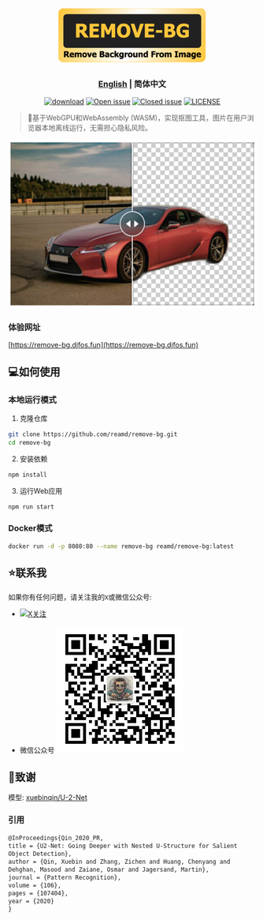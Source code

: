 # <div align="center"><img src="src/assets/img/remove-bg_logo.png" width=300/></div>

### <div align="center"><b><a href="README.md">English</a> | 简体中文</b></div>

<div align="center">

[![download](https://img.shields.io/github/downloads/reamd/remove-bg/total.svg)](https://github.com/reamd/remove-bg/releases)
[![Open issue](https://img.shields.io/github/issues/reamd/remove-bg)](https://github.com/reamd/remove-bg/issues)
[![Closed issue](https://img.shields.io/github/issues-closed/reamd/remove-bg)](https://github.com/reamd/remove-bg/issues)
[![LICENSE](https://img.shields.io/badge/License-GPL%203.0-blue.svg)](https://github.com/reamd/remove-bg/blob/master/LICENSE)

</div>

> :rocket:基于WebGPU和WebAssembly (WASM)，实现抠图工具，图片在用户浏览器本地离线运行，无需担心隐私风险。

<div align="center">
<img src="src/assets/img/example.png" width=600/>
</div>

### 体验网址

[https://remove-bg.djfos.fun](https://remove-bg.djfos.fun)

## :computer:如何使用

### 本地运行模式

1. 克隆仓库

```bash
git clone https://github.com/reamd/remove-bg.git
cd remove-bg
```

2. 安装依赖

```bash
npm install
```

3. 运行Web应用

```bash
npm run start
```

### Docker模式

```bash
docker run -d -p 8080:80 --name remove-bg reamd/remove-bg:latest
```

## :star:联系我

如果你有任何问题，请关注我的`X`或微信公众号:

- [![X关注](https://img.shields.io/twitter/follow/DJ_wilderness)](https://x.com/DJ_wilderness)

- 微信公众号
  ![微信公众号](https://raw.githubusercontent.com/reamd/reamd/master/assets/wechat_pub_acct.jpg)

## :information_desk_person:致谢

模型: [xuebinqin/U-2-Net](https://github.com/xuebinqin/U-2-Net)

### 引用

```
@InProceedings{Qin_2020_PR,
title = {U2-Net: Going Deeper with Nested U-Structure for Salient Object Detection},
author = {Qin, Xuebin and Zhang, Zichen and Huang, Chenyang and Dehghan, Masood and Zaiane, Osmar and Jagersand, Martin},
journal = {Pattern Recognition},
volume = {106},
pages = {107404},
year = {2020}
}
```
